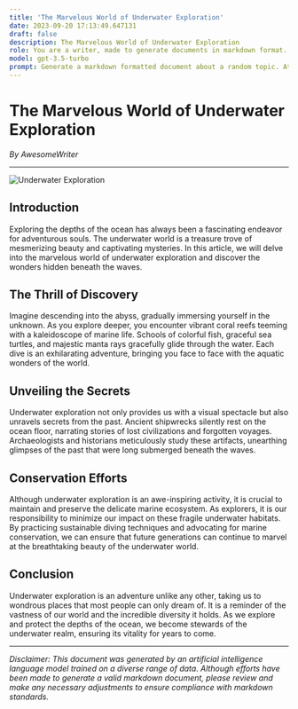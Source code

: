 ```yaml
---
title: 'The Marvelous World of Underwater Exploration'
date: 2023-09-20 17:13:49.647131
draft: false
description: The Marvelous World of Underwater Exploration
role: You are a writer, made to generate documents in markdown format. It is very important that all of the documents you generate are in valid markdown format.
model: gpt-3.5-turbo
prompt: Generate a markdown formatted document about a random topic. At the bottom, include a disclaimer explaining that the document was generated by you. The first line of the document should be the title. Make sure that the entire document is in proper markdown format, using a mix of various tags to make the document visually appealing.
---
```


# The Marvelous World of Underwater Exploration

*By AwesomeWriter*

---

![Underwater Exploration](https://www.example.com/images/underwater-exploration.jpg)

## Introduction

Exploring the depths of the ocean has always been a fascinating endeavor for adventurous souls. The underwater world is a treasure trove of mesmerizing beauty and captivating mysteries. In this article, we will delve into the marvelous world of underwater exploration and discover the wonders hidden beneath the waves.

## The Thrill of Discovery

Imagine descending into the abyss, gradually immersing yourself in the unknown. As you explore deeper, you encounter vibrant coral reefs teeming with a kaleidoscope of marine life. Schools of colorful fish, graceful sea turtles, and majestic manta rays gracefully glide through the water. Each dive is an exhilarating adventure, bringing you face to face with the aquatic wonders of the world.

## Unveiling the Secrets

Underwater exploration not only provides us with a visual spectacle but also unravels secrets from the past. Ancient shipwrecks silently rest on the ocean floor, narrating stories of lost civilizations and forgotten voyages. Archaeologists and historians meticulously study these artifacts, unearthing glimpses of the past that were long submerged beneath the waves.

## Conservation Efforts

Although underwater exploration is an awe-inspiring activity, it is crucial to maintain and preserve the delicate marine ecosystem. As explorers, it is our responsibility to minimize our impact on these fragile underwater habitats. By practicing sustainable diving techniques and advocating for marine conservation, we can ensure that future generations can continue to marvel at the breathtaking beauty of the underwater world.

## Conclusion

Underwater exploration is an adventure unlike any other, taking us to wondrous places that most people can only dream of. It is a reminder of the vastness of our world and the incredible diversity it holds. As we explore and protect the depths of the ocean, we become stewards of the underwater realm, ensuring its vitality for years to come.

---

*Disclaimer: This document was generated by an artificial intelligence language model trained on a diverse range of data. Although efforts have been made to generate a valid markdown document, please review and make any necessary adjustments to ensure compliance with markdown standards.*